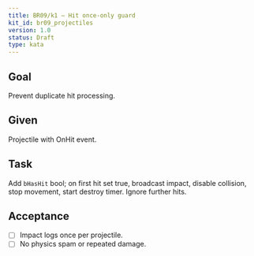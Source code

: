 ```yaml
---
title: BR09/k1 — Hit once-only guard
kit_id: br09_projectiles
version: 1.0
status: Draft
type: kata
---
```

## Goal
Prevent duplicate hit processing.
## Given
Projectile with OnHit event.
## Task
Add `bHasHit` bool; on first hit set true, broadcast impact, disable collision, stop movement, start destroy timer. Ignore further hits.
## Acceptance
- [ ] Impact logs once per projectile.
- [ ] No physics spam or repeated damage.